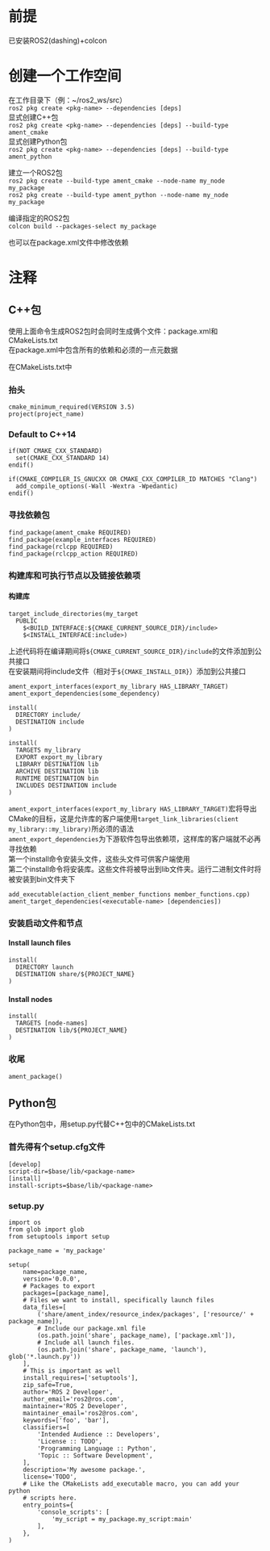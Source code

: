 # 前提
已安装ROS2(dashing)+colcon  
# 创建一个工作空间  
在工作目录下（例：~/ros2_ws/src）  
`ros2 pkg create <pkg-name> --dependencies [deps]`  
显式创建C++包  
`ros2 pkg create <pkg-name> --dependencies [deps] --build-type ament_cmake`  
显式创建Python包  
`ros2 pkg create <pkg-name> --dependencies [deps] --build-type ament_python`

建立一个ROS2包  
`ros2 pkg create --build-type ament_cmake --node-name my_node my_package`  
`ros2 pkg create --build-type ament_python --node-name my_node my_package`

编译指定的ROS2包  
`colcon build --packages-select my_package`  

也可以在package.xml文件中修改依赖  
# 注释  
## C++包
使用上面命令生成ROS2包时会同时生成俩个文件：package.xml和CMakeLists.txt  
在package.xml中包含所有的依赖和必须的一点元数据  

在CMakeLists.txt中  
### 抬头  
```
cmake_minimum_required(VERSION 3.5)
project(project_name)
```  
### Default to C++14
```
if(NOT CMAKE_CXX_STANDARD)
  set(CMAKE_CXX_STANDARD 14)
endif()

if(CMAKE_COMPILER_IS_GNUCXX OR CMAKE_CXX_COMPILER_ID MATCHES "Clang")
  add_compile_options(-Wall -Wextra -Wpedantic)
endif()
```  
### 寻找依赖包
```
find_package(ament_cmake REQUIRED)
find_package(example_interfaces REQUIRED)
find_package(rclcpp REQUIRED)
find_package(rclcpp_action REQUIRED)
```  
### 构建库和可执行节点以及链接依赖项
#### 构建库
```
target_include_directories(my_target
  PUBLIC
    $<BUILD_INTERFACE:${CMAKE_CURRENT_SOURCE_DIR}/include>
    $<INSTALL_INTERFACE:include>)
```
上述代码将在编译期间将`${CMAKE_CURRENT_SOURCE_DIR}/include`的文件添加到公共接口  
在安装期间将include文件（相对于`${CMAKE_INSTALL_DIR}`）添加到公共接口  
```
ament_export_interfaces(export_my_library HAS_LIBRARY_TARGET)
ament_export_dependencies(some_dependency)

install(
  DIRECTORY include/
  DESTINATION include
)

install(
  TARGETS my_library
  EXPORT export_my_library
  LIBRARY DESTINATION lib
  ARCHIVE DESTINATION lib
  RUNTIME DESTINATION bin
  INCLUDES DESTINATION include
)
```  
`ament_export_interfaces(export_my_library HAS_LIBRARY_TARGET)`宏将导出CMake的目标，这是允许库的客户端使用`target_link_libraries(client my_library::my_library)`所必须的语法  
`ament_export_dependencies`为下游软件包导出依赖项，这样库的客户端就不必再寻找依赖  
第一个install命令安装头文件，这些头文件可供客户端使用  
第二个install命令将安装库。这些文件将被导出到lib文件夹。运行二进制文件时将被安装到bin文件夹下
```
add_executable(action_client_member_functions member_functions.cpp)
ament_target_dependencies(<executable-name> [dependencies])
```  
### 安装启动文件和节点
#### Install launch files
```
install(
  DIRECTORY launch
  DESTINATION share/${PROJECT_NAME}
)
```  
#### Install nodes
```
install(
  TARGETS [node-names]
  DESTINATION lib/${PROJECT_NAME}
)
```  
### 收尾
`ament_package()`
## Python包
在Python包中，用setup.py代替C++包中的CMakeLists.txt
### 首先得有个setup.cfg文件
```
[develop]
script-dir=$base/lib/<package-name>
[install]
install-scripts=$base/lib/<package-name>
```  
### setup.py
```
import os
from glob import glob
from setuptools import setup

package_name = 'my_package'

setup(
    name=package_name,
    version='0.0.0',
    # Packages to export
    packages=[package_name],
    # Files we want to install, specifically launch files
    data_files=[
        ('share/ament_index/resource_index/packages', ['resource/' + package_name]),
        # Include our package.xml file
        (os.path.join('share', package_name), ['package.xml']),
        # Include all launch files.
        (os.path.join('share', package_name, 'launch'), glob('*.launch.py'))
    ],
    # This is important as well
    install_requires=['setuptools'],
    zip_safe=True,
    author='ROS 2 Developer',
    author_email='ros2@ros.com',
    maintainer='ROS 2 Developer',
    maintainer_email='ros2@ros.com',
    keywords=['foo', 'bar'],
    classifiers=[
        'Intended Audience :: Developers',
        'License :: TODO',
        'Programming Language :: Python',
        'Topic :: Software Development',
    ],
    description='My awesome package.',
    license='TODO',
    # Like the CMakeLists add_executable macro, you can add your python
    # scripts here.
    entry_points={
        'console_scripts': [
            'my_script = my_package.my_script:main'
        ],
    },
)
```
